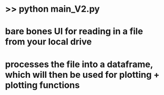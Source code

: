 # >> python main_V2.py


# bare bones UI for reading in a file from your local drive

# processes the file into a dataframe, which will then be used for plotting + plotting functions
